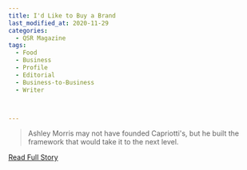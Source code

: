 ```yaml
---
title: I'd Like to Buy a Brand
last_modified_at: 2020-11-29
categories:
  - QSR Magazine
tags:
  - Food
  - Business
  - Profile
  - Editorial 
  - Business-to-Business
  - Writer



---
```


> Ashley Morris may not have founded Capriotti's, but he built the framework that would take it to the next level. 

<a href="http://www.ourdigitalmags.com/publication/?i=483740&ver=html5&p=34%20Ones%20to%20Watch" target="_blank">Read Full Story</a>
